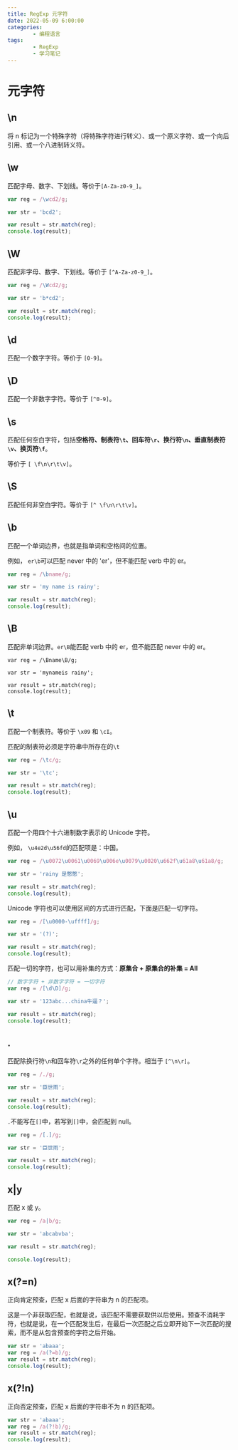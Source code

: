 ```yaml
---
title: RegExp 元字符
date: 2022-05-09 6:00:00
categories:
        - 编程语言
tags:
        - RegExp
        - 学习笔记
---
```


# 元字符

## \n

将 n 标记为一个特殊字符（将特殊字符进行转义）、或一个原义字符、或一个向后引用、或一个八进制转义符。

## \w

匹配字母、数字、下划线。等价于`[A-Za-z0-9_]`。

```js
var reg = /\wcd2/g;

var str = 'bcd2';

var result = str.match(reg);
console.log(result);
```

## \W

匹配非字母、数字、下划线。等价于 `[^A-Za-z0-9_]`。

```js
var reg = /\Wcd2/g;

var str = 'b*cd2';

var result = str.match(reg);
console.log(result);
```

## \d

匹配一个数字字符。等价于 `[0-9]`。

## \D

匹配一个非数字字符。等价于 `[^0-9]`。

## \s

匹配任何空白字符，包括**空格符、制表符`\t`、回车符`\r`、换行符`\n`、垂直制表符`\v`、换页符`\f`**。

等价于 `[ \f\n\r\t\v]`。

## \S

匹配任何非空白字符。等价于 `[^ \f\n\r\t\v]`。

## \b

匹配一个单词边界，也就是指单词和空格间的位置。

例如， `er\b`可以匹配 never 中的 'er'，但不能匹配 verb 中的 er。

```js
var reg = /\bname/g;

var str = 'my name is rainy';

var result = str.match(reg);
console.log(result);
```

## \B

匹配非单词边界。`er\B`能匹配 verb 中的 er，但不能匹配 never 中的 er。

```JS
var reg = /\Bname\B/g;

var str = 'mynameis rainy';

var result = str.match(reg);
console.log(result);

```

## \t

匹配一个制表符。等价于 `\x09` 和 `\cI`。

匹配的制表符必须是字符串中所存在的`\t`

```js
var reg = /\tc/g;

var str = '\tc';

var result = str.match(reg);
console.log(result);
```

## \u

匹配一个用四个十六进制数字表示的 Unicode 字符。

例如， `\u4e2d\u56fd`的匹配项是：中国。

```js
var reg = /\u0072\u0061\u0069\u006e\u0079\u0020\u662f\u61a8\u61a8/g;

var str = 'rainy 是憨憨';

var result = str.match(reg);
console.log(result);
```

Unicode 字符也可以使用区间的方式进行匹配，下面是匹配一切字符。

```js
var reg = /[\u0000-\uffff]/g;

var str = '(?)';

var result = str.match(reg);
console.log(result);
```

匹配一切的字符，也可以用补集的方式：**原集合 + 原集合的补集 = All**

```js
// 数字字符 + 非数字字符 = 一切字符
var reg = /[\d\D]/g;

var str = '123abc...china牛逼？';

var result = str.match(reg);
console.log(result);
```

## .

匹配除换行符`\n`和回车符`\r`之外的任何单个字符。相当于 `[^\n\r]`。

```js
var reg = /./g;

var str = '臣世雨';

var result = str.match(reg);
console.log(result);
```

`.`不能写在`[]`中，若写到`[]`中，会匹配到 null。

```js
var reg = /[.]/g;

var str = '臣世雨';

var result = str.match(reg);
console.log(result);
```

## x|y

匹配 x 或 y。

```js
var reg = /a|b/g;

var str = 'abcabvba';

var result = str.match(reg);

console.log(result);
```

## x(?=n)

正向肯定预查，匹配 x 后面的字符串为 n 的匹配项。

这是一个非获取匹配，也就是说，该匹配不需要获取供以后使用。预查不消耗字符，也就是说，在一个匹配发生后，在最后一次匹配之后立即开始下一次匹配的搜索，而不是从包含预查的字符之后开始。

```js
var str = 'abaaa';
var reg = /a(?=b)/g;
var result = str.match(reg);
console.log(result);
```

## x(?!n)

正向否定预查，匹配 x 后面的字符串不为 n 的匹配项。

```js
var str = 'abaaa';
var reg = /a(?!b)/g;
var result = str.match(reg);
console.log(result);
```
